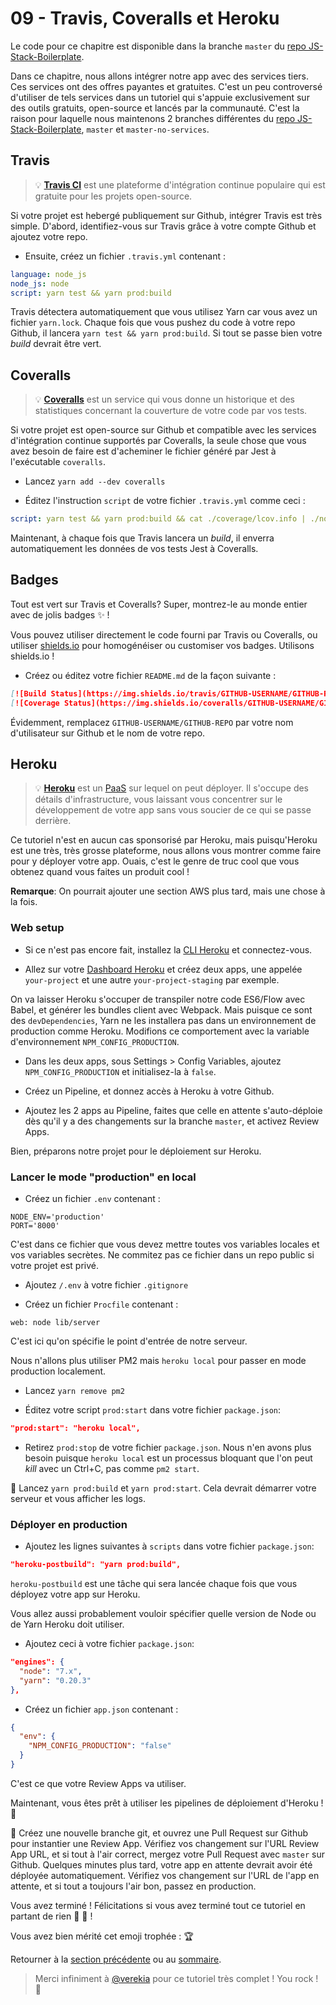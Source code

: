# 09 - Travis, Coveralls et Heroku

Le code pour ce chapitre est disponible dans la branche `master` du [repo JS-Stack-Boilerplate](https://github.com/verekia/js-stack-boilerplate).

Dans ce chapitre, nous allons intégrer notre app avec des services tiers. Ces services ont des offres payantes et gratuites. C'est un peu controversé d'utiliser de tels services dans un tutoriel qui s'appuie exclusivement sur des outils gratuits, open-source et lancés par la communauté. C'est la raison pour laquelle nous maintenons 2 branches différentes du [repo JS-Stack-Boilerplate](https://github.com/verekia/js-stack-boilerplate), `master` et `master-no-services`.

## Travis

> :bulb: **[Travis CI](https://travis-ci.org/)** est une plateforme d'intégration continue populaire qui est gratuite pour les projets open-source.

Si votre projet est hebergé publiquement sur Github, intégrer Travis est très simple. D'abord, identifiez-vous sur Travis grâce à votre compte Github et ajoutez votre repo.

- Ensuite, créez un fichier `.travis.yml` contenant :

```yaml
language: node_js
node_js: node
script: yarn test && yarn prod:build
```

Travis détectera automatiquement que vous utilisez Yarn car vous avez un fichier `yarn.lock`. Chaque fois que vous pushez du code à votre repo Github, il lancera `yarn test && yarn prod:build`. Si tout se passe bien votre *build* devrait être vert.

## Coveralls

> :bulb: **[Coveralls](https://coveralls.io)** est un service qui vous donne un historique et des statistiques concernant la couverture de votre code par vos tests.

Si votre projet est open-source sur Github et compatible avec les services d'intégration continue supportés par Coveralls, la seule chose que vous avez besoin de faire est d'acheminer le fichier généré par Jest à l'exécutable `coveralls`.

- Lancez `yarn add --dev coveralls`

- Éditez l'instruction `script` de votre fichier `.travis.yml` comme ceci :

```yaml
script: yarn test && yarn prod:build && cat ./coverage/lcov.info | ./node_modules/coveralls/bin/coveralls.js
```

Maintenant, à chaque fois que Travis lancera un *build*, il enverra automatiquement les données de vos tests Jest à Coveralls.

## Badges

Tout est vert sur Travis et Coveralls? Super, montrez-le au monde entier avec de jolis badges :sparkles: !

Vous pouvez utiliser directement le code fourni par Travis ou Coveralls, ou utiliser [shields.io](http://shields.io/) pour homogénéiser ou customiser vos badges. Utilisons shields.io !

- Créez ou éditez votre fichier `README.md` de la façon suivante :

```md
[![Build Status](https://img.shields.io/travis/GITHUB-USERNAME/GITHUB-REPO.svg?style=flat-square)](https://travis-ci.org/GITHUB-USERNAME/GITHUB-REPO)
[![Coverage Status](https://img.shields.io/coveralls/GITHUB-USERNAME/GITHUB-REPO.svg?style=flat-square)](https://coveralls.io/github/GITHUB-USERNAME/GITHUB-REPO?branch=master)
```

Évidemment, remplacez `GITHUB-USERNAME/GITHUB-REPO` par votre nom d'utilisateur sur Github et le nom de votre repo.

## Heroku

> :bulb: **[Heroku](https://www.heroku.com/)** est un [PaaS](https://en.wikipedia.org/wiki/Platform_as_a_service) sur lequel on peut déployer. Il s'occupe des détails d'infrastructure, vous laissant vous concentrer sur le développement de votre app sans vous soucier de ce qui se passe derrière.

Ce tutoriel n'est en aucun cas sponsorisé par Heroku, mais puisqu'Heroku est une très, très grosse plateforme, nous allons vous montrer comme faire pour y déployer votre app. Ouais, c'est le genre de truc cool que vous obtenez quand vous faites un produit cool !

**Remarque**: On pourrait ajouter une section AWS plus tard, mais une chose à la fois.

### Web setup

- Si ce n'est pas encore fait, installez la [CLI Heroku](https://devcenter.heroku.com/articles/getting-started-with-nodejs) et connectez-vous.

- Allez sur votre [Dashboard Heroku](https://dashboard.heroku.com/) et créez deux apps, une appelée `your-project` et une autre `your-project-staging` par exemple.

On va laisser Heroku s'occuper de transpiler notre code ES6/Flow avec Babel, et générer les bundles client avec Webpack. Mais puisque ce sont des `devDependencies`, Yarn ne les installera pas dans un environnement de production comme Heroku. Modifions ce comportement avec la variable d'environnement `NPM_CONFIG_PRODUCTION`.

- Dans les deux apps, sous Settings > Config Variables, ajoutez `NPM_CONFIG_PRODUCTION` et initialisez-la à `false`.

- Créez un Pipeline, et donnez accès à Heroku à votre Github.

- Ajoutez les 2 apps au Pipeline, faites que celle en attente s'auto-déploie dès qu'il y a des changements sur la branche `master`, et activez Review Apps.

Bien, préparons notre projet pour le déploiement sur Heroku.

### Lancer le mode "production" en local

- Créez un fichier `.env` contenant :

```.env
NODE_ENV='production'
PORT='8000'
```
C'est dans ce fichier que vous devez mettre toutes vos variables locales et vos variables secrètes. Ne commitez pas ce fichier dans un repo public si votre projet est privé.

- Ajoutez `/.env` à votre fichier `.gitignore`

- Créez un fichier `Procfile` contenant :

```Procfile
web: node lib/server
```
C'est ici qu'on spécifie le point d'entrée de notre serveur.

Nous n'allons plus utiliser PM2 mais `heroku local` pour passer en mode production localement.

- Lancez `yarn remove pm2`

- Éditez votre script `prod:start` dans votre fichier `package.json`:

```json
"prod:start": "heroku local",
```

- Retirez `prod:stop` de votre fichier `package.json`. Nous n'en avons plus besoin puisque `heroku local` est un processus bloquant que l'on peut *kill*  avec un Ctrl+C, pas comme `pm2 start`.

:checkered_flag: Lancez `yarn prod:build` et `yarn prod:start`. Cela devrait démarrer votre serveur et vous afficher les logs.

### Déployer en production

- Ajoutez les lignes suivantes à `scripts` dans votre fichier `package.json`:

```json
"heroku-postbuild": "yarn prod:build",
```

`heroku-postbuild` est une tâche qui sera lancée chaque fois que vous déployez votre app sur Heroku.

Vous allez aussi probablement vouloir spécifier quelle version de Node ou de Yarn Heroku doit utiliser.

- Ajoutez ceci à votre fichier `package.json`:

```json
"engines": {
  "node": "7.x",
  "yarn": "0.20.3"
},
```

- Créez un fichier `app.json` contenant :

```json
{
  "env": {
    "NPM_CONFIG_PRODUCTION": "false"
  }
}
```

C'est ce que votre Review Apps va utiliser.

Maintenant, vous êtes prêt à utiliser les pipelines de déploiement d'Heroku ! :tada:

:checkered_flag: Créez une nouvelle branche git, et ouvrez une Pull Request sur Github pour instantier une Review App. Vérifiez vos changement sur l'URL Review App URL, et si tout à l'air correct, mergez votre Pull Request avec `master` sur Github. Quelques minutes plus tard, votre app en attente devrait avoir été déployée automatiquement. Vérifiez vos changement sur l'URL de l'app en attente, et si tout a toujours l'air bon, passez en production.

Vous avez terminé ! Félicitations si vous avez terminé tout ce tutoriel en partant de rien :tada: :clap: !

Vous avez bien mérité cet emoji trophée : :trophy:

Retourner à la [section précédente](08-bootstrap-jss.md#readme) ou au [sommaire](https://github.com/naomihauret/js-stack-from-scratch#table-of-contents).

> Merci infiniment à [@verekia](https://twitter.com/verekia) pour ce tutoriel très complet ! You rock ! :metal:
